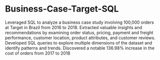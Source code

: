 # Business-Case-Target-SQL
Leveraged SQL to analyze a business case study involving 100,000 orders at Target in Brazil from 2016 to 2018.
Extracted valuable insights and recommendations by examining order status, pricing, payment and freight performance, customer location, product attributes, and customer reviews.
Developed SQL queries to explore multiple dimensions of the dataset and identify patterns and trends. 
Discovered a notable 136.98% increase in the cost of orders from 2017 to 2018
